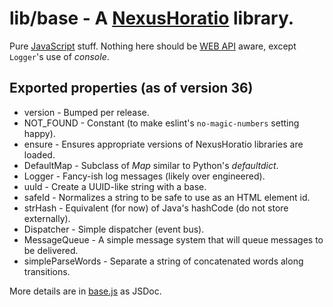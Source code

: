 # lib/base - A [NexusHoratio](https://github.com/nexushoratio/userscripts/blob/main/lib/README.md) library.

Pure [JavaScript](https://developer.mozilla.org/en-US/docs/Web/JavaScript) stuff.  Nothing here should be [WEB API](https://developer.mozilla.org/en-US/docs/Web/API) aware, except `Logger`'s use of *console*.

## Exported properties (as of version 36)
* version - Bumped per release.
* NOT_FOUND - Constant (to make eslint's `no-magic-numbers` setting happy).
* ensure - Ensures appropriate versions of NexusHoratio libraries are loaded.
* DefaultMap - Subclass of *Map* similar to Python's *defaultdict*.
* Logger - Fancy-ish log messages (likely over engineered).
* uuId - Create a UUID-like string with a base.
* safeId - Normalizes a string to be safe to use as an HTML element id.
* strHash - Equivalent (for now) of Java's hashCode (do not store externally).
* Dispatcher - Simple dispatcher (event bus).
* MessageQueue - A simple message system that will queue messages to be delivered.
* simpleParseWords - Separate a string of concatenated words along transitions.

More details are in [base.js](base.js) as JSDoc.
